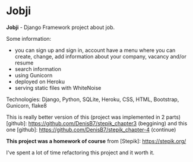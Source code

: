 # 								Jobji

**Jobji** - Django Framework project about job.

Some information:
- you can sign up and sign in, account have a menu where you can create, change, add information about your company, vacancy and/or resume
- search information
- using Gunicorn
- deployed on Heroku
- serving static files with WhiteNoise

Technologies: Django, Python, SQLite, Heroku, CSS, HTML, Bootstrap, Gunicorn, flake8

This is really better version of this (project was implemented in 2 parts) [github]: https://github.com/DenisB7/stepik_chapter3 (beggining) and this one [github]: https://github.com/DenisB7/stepik_chapter-4 (continue)

**This project was a homework of course** from [Stepik]: https://stepik.org/


I've spent a lot of time refactoring this project and it worth it.
